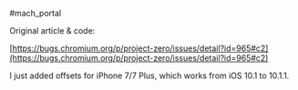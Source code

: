 #mach_portal

Original article & code:

[https://bugs.chromium.org/p/project-zero/issues/detail?id=965#c2](https://bugs.chromium.org/p/project-zero/issues/detail?id=965#c2)

I just added offsets for iPhone 7/7 Plus, which works from iOS 10.1 to 10.1.1.